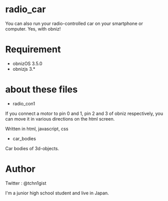 # radio_car
You can also run your radio-controlled car on your smartphone or computer. Yes, with obniz!

# Requirement

* obnizOS 3.5.0
* obnizjs 3.*

# about these files

* radio_con1

 If you connect a motor to pin 0 and 1, pin 2 and 3 of obniz respectively, you can move it in various directions on the html screen.

 Written in html, javascript, css
 
* car_bodies

 Car bodies of 3d-objects.

# Author
Twitter : @tchn1gist

I'm a junior high school student and live in Japan.
